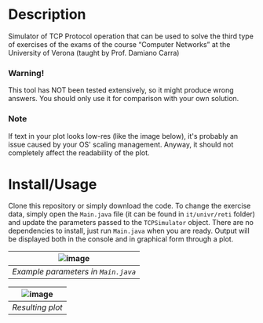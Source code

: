 # Description

Simulator of TCP Protocol operation that can be used to solve the third type of exercises of the exams of the course “Computer Networks” at the University of Verona (taught by Prof. Damiano Carra)

### Warning!
This tool has NOT been tested extensively, so it might produce wrong answers. You should only use it for comparison with your own solution.

### Note
If text in your plot looks low-res (like the image below), it's probably an issue caused by your OS' scaling management. Anyway, it should not completely affect the readability of the plot.

# Install/Usage

Clone this repository or simply download the code. To change the exercise data, simply open the `Main.java` file (it can be found in `it/univr/reti` folder) and update the parameters passed to the `TCPSimulator` object. There are no dependencies to install, just run `Main.java` when you are ready. Output will be displayed both in the console and in graphical form through a plot.

| ![image](https://github.com/user-attachments/assets/4febf95e-2cd3-420f-94fc-465d6c7f35ab) |
|:--:|
| *Example parameters in `Main.java`* |

| ![image](https://github.com/user-attachments/assets/cb89f1b9-ada4-4a71-a823-013f3a4c8089) |
|:--:|
| *Resulting plot* |
